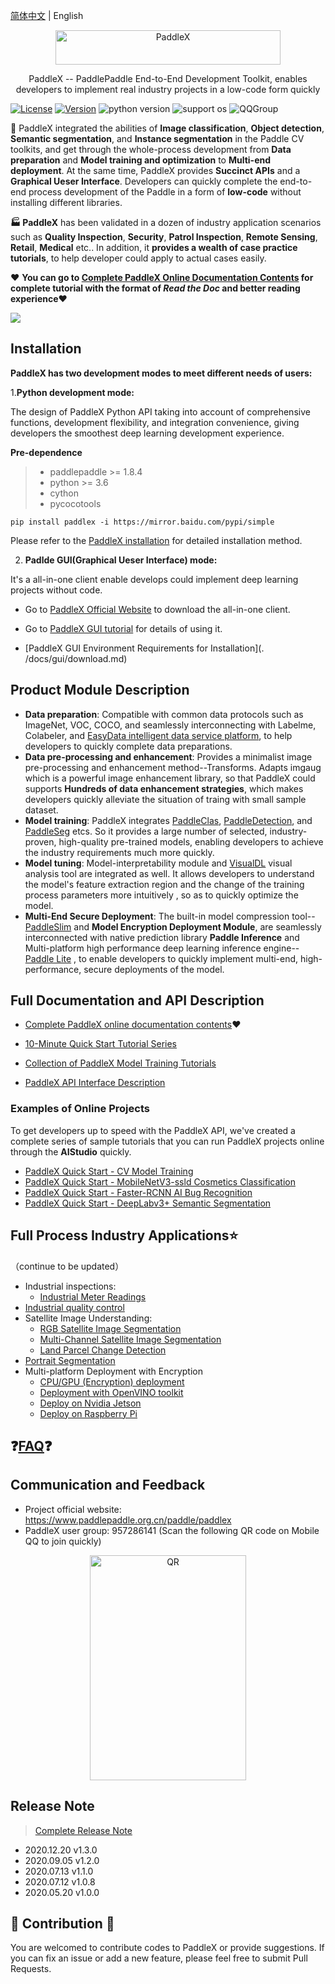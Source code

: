 [简体中文](./README_cn.md) | English





<p align="center">
  <img src="./docs/gui/images/paddlex.png" width="360" height ="55" alt="PaddleX" align="middle" />
</p>


<p align= "center"> PaddleX -- PaddlePaddle End-to-End Development Toolkit,
  enables developers to implement real industry projects in a low-code form quickly </p>

[![License](https://img.shields.io/badge/license-Apache%202-red.svg)](LICENSE) [![Version](https://img.shields.io/github/release/PaddlePaddle/PaddleX.svg)](https://github.com/PaddlePaddle/PaddleX/releases) ![python version](https://img.shields.io/badge/python-3.6+-orange.svg) ![support os](https://img.shields.io/badge/os-linux%2C%20win%2C%20mac-yellow.svg)
 ![QQGroup](https://img.shields.io/badge/QQ_Group-1045148026-52B6EF?style=social&logo=tencent-qq&logoColor=000&logoWidth=20)

:hugs:  PaddleX integrated the abilities of **Image classification**, **Object detection**, **Semantic segmentation**, and **Instance segmentation** in the Paddle CV toolkits, and get through the whole-process development from **Data preparation** and **Model training and optimization** to **Multi-end deployment**. At the same time, PaddleX provides **Succinct APIs** and a **Graphical Ueser Interface**. Developers can quickly complete the end-to-end process development of the Paddle in a form of **low-code**  without installing different libraries.

**:factory: PaddleX** has been validated in a dozen of industry application scenarios such as **Quality Inspection**, **Security**, **Patrol Inspection**, **Remote Sensing**, **Retail**,  **Medical** etc.. In addition, it **provides a wealth of case practice tutorials**, to help developer could apply to actual cases easily.



:heart: **You can go to [Complete PaddleX Online Documentation Contents](https://paddlex.readthedocs.io/zh_CN/develop_en/index.html) for complete tutorial with the format of *Read the Doc* and better reading experience​** :heart:



![](./docs/gui/images/paddlexoverview_en.jpg)



## Installation

**PaddleX has two development modes to meet different needs of users:**

1.**Python development mode:**

The design of PaddleX Python API taking into account of comprehensive functions, development flexibility, and integration convenience, giving developers the smoothest deep learning development experience.

**Pre-dependence**

> - paddlepaddle >= 1.8.4
> - python >= 3.6
> - cython
> - pycocotools

```
pip install paddlex -i https://mirror.baidu.com/pypi/simple
```
Please refer to the [PaddleX installation](https://paddlex.readthedocs.io/zh_CN/develop/install.html) for detailed installation method.


2. **Padlde GUI(Graphical Ueser Interface) mode:**

It's a all-in-one client enable develops could implement deep learning projects without code.

- Go to [PaddleX Official Website](https://www.paddlepaddle.org.cn/paddle/paddlex) to download the all-in-one client.

- Go to [PaddleX GUI tutorial](./docs/gui/how_to_use.md ) for details of using it.

- [PaddleX GUI Environment Requirements for Installation](. /docs/gui/download.md)


## Product Module Description

- **Data preparation**: Compatible with common data protocols such as ImageNet, VOC, COCO, and seamlessly interconnecting with Labelme, Colabeler, and [EasyData intelligent data service platform](https://ai.baidu.com/easydata/), to help developers to quickly complete data preparations.
- **Data pre-processing and enhancement**: Provides a minimalist image pre-processing and enhancement method--Transforms. Adapts imgaug which is a powerful image enhancement library, so that PaddleX could supports **Hundreds of data enhancement strategies**, which makes developers quickly alleviate the situation of traing with small sample dataset.
- **Model training**: PaddleX integrates [PaddleClas](https://github.com/PaddlePaddle/PaddleClas), [PaddleDetection](https://github.com/PaddlePaddle/PaddleDetection), and [PaddleSeg](https://github.com/PaddlePaddle/PaddleSeg) etcs. So it provides a large number of selected, industry-proven, high-quality pre-trained models, enabling developers to achieve the industry requirements much more quickly.
- **Model tuning**: Model-interpretability module and [VisualDL](https://github.com/PaddlePaddle/VisualDL) visual analysis tool are integrated as well. It allows developers to understand the model's feature extraction region and the change of the training process parameters more intuitively , so as to quickly optimize the model.
- **Multi-End Secure Deployment**: The built-in model compression tool-- [PaddleSlim](https://github.com/PaddlePaddle/PaddleSlim)  and **Model Encryption Deployment Module**, are seamlessly interconnected with native prediction library **Paddle Inference** and Multi-platform high performance deep learning inference engine-- [Paddle Lite](https://github.com/PaddlePaddle/Paddle-Lite) , to enable developers to quickly implement multi-end, high-performance, secure deployments of the model.



## Full Documentation and API Description

- [Complete PaddleX online documentation contents](https://paddlex.readthedocs.io/zh_CN/develop_en/):heart:

- [10-Minute Quick Start Tutorial Series](https://paddlex.readthedocs.io/zh_CN/develop/quick_start.html)
- [Collection of PaddleX Model Training Tutorials](https://paddlex.readthedocs.io/zh_CN/develop/train/index.html)
- [PaddleX API Interface Description](https://paddlex.readthedocs.io/zh_CN/develop/apis/index.html)

### Examples of Online Projects

To get developers up to speed with the PaddleX API, we've created a complete series of sample tutorials that you can run PaddleX projects online through the **AIStudio** quickly.

- [PaddleX Quick Start - CV Model Training](https://aistudio.baidu.com/aistudio/projectdetail/450925)
- [PaddleX Quick Start - MobileNetV3-ssld Cosmetics Classification](https://aistudio.baidu.com/aistudio/projectdetail/450220)
- [PaddleX Quick Start - Faster-RCNN AI Bug Recognition](https://aistudio.baidu.com/aistudio/projectdetail/439888)
- [PaddleX Quick Start - DeepLabv3+ Semantic Segmentation](https://aistudio.baidu.com/aistudio/projectdetail/440197)



## Full Process Industry Applications:star:

（continue to be updated）

* Industrial inspections:
  - [Industrial Meter Readings](https://paddlex.readthedocs.io/zh_CN/develop_en/examples/meter_reader.html)
* [Industrial quality control](https://paddlex.readthedocs.io/zh_CN/develop_en/examples/industrial_quality_inspection/README.html)
* Satellite Image Understanding:
  * [RGB Satellite Image Segmentation](https://paddlex.readthedocs.io/zh_CN/develop_en/examples/remote_sensing.html)
  * [Multi-Channel Satellite Image Segmentation](https://paddlex.readthedocs.io/zh_CN/develop_en/examples/multi-channel_remote_sensing/README.html)
  * [Land Parcel Change Detection](https://paddlex.readthedocs.io/zh_CN/develop_en/examples/change_detection.html)
* [Portrait Segmentation](https://paddlex.readthedocs.io/zh_CN/develop_en/examples/human_segmentation.html)
* Multi-platform Deployment with Encryption
  - [CPU/GPU (Encryption) deployment](https://paddlex.readthedocs.io/zh_CN/develop_en/deploy/server/index.html)
  - [Deployment with OpenVINO toolkit](https://paddlex.readthedocs.io/zh_CN/develop_en/deploy/openvino/index.html)
  - [Deploy on Nvidia Jetson](https://paddlex.readthedocs.io/zh_CN/develop_en/deploy/nvidia-jetson.html)
  - [Deploy on Raspberry Pi](https://paddlex.readthedocs.io/zh_CN/develop_en/deploy/raspberry/index.html)



## :question:[FAQ](./docs/gui/faq.md):question:



## Communication and Feedback

- Project official website: https://www.paddlepaddle.org.cn/paddle/paddlex
- PaddleX user group: 957286141 (Scan the following QR code on Mobile QQ to join quickly)

<p align="center">
  <img src="./docs/gui/images/QR2.jpg" width="250" height ="360" alt="QR" align="middle" />
</p>

## Release Note

> [Complete Release Note](https://paddlex.readthedocs.io/zh_CN/develop/change_log.html)
- 2020.12.20 v1.3.0
- 2020.09.05 v1.2.0
- 2020.07.13 v1.1.0
- 2020.07.12 v1.0.8
- 2020.05.20 v1.0.0



## :hugs: Contribution :hugs:

You are welcomed to contribute codes to PaddleX or provide suggestions. If you can fix an issue or add a new feature, please feel free to submit Pull Requests.
